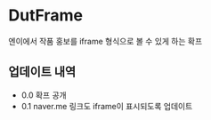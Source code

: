 # DutFrame
엔이에서 작품 홍보를 iframe 형식으로 볼 수 있게 하는 확프
## 업데이트 내역
- 0.0 확프 공개
- 0.1 naver.me 링크도 iframe이 표시되도록 업데이트

